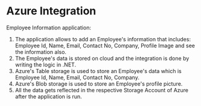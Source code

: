 # Azure Integration
Employee Information application:
1. The application allows to add an Employee's information that includes: Employee Id, Name, Email, Contact No, Company, Profile Image and see the information also. 
2. The Employee's data is stored on cloud and the integration is done by writing the logic in .NET.
3. Azure's Table storage is used to store an Employee's data which is Employee Id, Name, Email, Contact No, Company.
4. Azure's Blob storage is used to store an Employee's profile picture.
5. All the data gets reflected in the respective Storage Account of Azure after the application is run.
